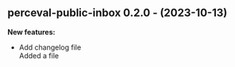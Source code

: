 ## perceval-public-inbox 0.2.0 - (2023-10-13)

**New features:**

 * Add changelog file\
   Added a file

